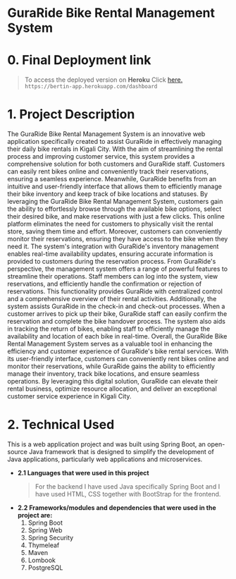 # GuraRide Bike Rental Management System

# 0. Final Deployment link
  > To access the deployed version on **Heroku** Click [here.](https://bertin-app.herokuapp.com/)
  > `https://bertin-app.herokuapp.com/dashboard`
# 1. Project Description
The GuraRide Bike Rental Management System is an innovative web application specifically created to assist GuraRide in effectively managing their daily bike rentals in Kigali City. With the aim of streamlining the rental process and improving customer service, this system provides a comprehensive solution for both customers and GuraRide staff. Customers can easily rent bikes online and conveniently track their reservations, ensuring a seamless experience. Meanwhile, GuraRide benefits from an intuitive and user-friendly interface that allows them to efficiently manage their bike inventory and keep track of bike locations and statuses.
By leveraging the GuraRide Bike Rental Management System, customers gain the ability to effortlessly browse through the available bike options, select their desired bike, and make reservations with just a few clicks. This online platform eliminates the need for customers to physically visit the rental store, saving them time and effort. Moreover, customers can conveniently monitor their reservations, ensuring they have access to the bike when they need it. The system's integration with GuraRide's inventory management enables real-time availability updates, ensuring accurate information is provided to customers during the reservation process.
From GuraRide's perspective, the management system offers a range of powerful features to streamline their operations. Staff members can log into the system, view reservations, and efficiently handle the confirmation or rejection of reservations. This functionality provides GuraRide with centralized control and a comprehensive overview of their rental activities. Additionally, the system assists GuraRide in the check-in and check-out processes. When a customer arrives to pick up their bike, GuraRide staff can easily confirm the reservation and complete the bike handover process. The system also aids in tracking the return of bikes, enabling staff to efficiently manage the availability and location of each bike in real-time.
Overall, the GuraRide Bike Rental Management System serves as a valuable tool in enhancing the efficiency and customer experience of GuraRide's bike rental services. With its user-friendly interface, customers can conveniently rent bikes online and monitor their reservations, while GuraRide gains the ability to efficiently manage their inventory, track bike locations, and ensure seamless operations. By leveraging this digital solution, GuraRide can elevate their rental business, optimize resource allocation, and deliver an exceptional customer service experience in Kigali City.

# 2. Technical Used

This is a web application project and was built using Spring Boot, an open-source Java framework that is designed to simplify the development of Java applications, particularly web applications and microservices.
- **2.1 Languages that were used in this project**
	> For the backend I have used Java specifically Spring Boot and I have used HTML, CSS together with BootStrap for the frontend.
- **2.2 Frameworks/modules and dependencies that were used in the project are:**
  1. Spring Boot
  2. Spring Web
  3. Spring Security
  4. Thymeleaf
  5. Maven
  6. Lombook
  7. PostgreSQL
